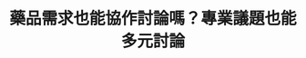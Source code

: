 ---
layout: post
title: "藥品需求也能協作討論嗎？專業議題也能多元討論"
tags:
id: 6
thumbnail: "/images/post/6/1wO5FlwZ1knZvzzMIYdQCf1ufI8pNRcH1.jpg"
description: "開放政府第6次協作會議 「請國家生產0.01%的Atropine，抑制近視 」"
color: "Green"
publish: "false"
departments:
  - "衛福部"
cover:
  link: ""
introduction:
  content: ""
  image: "/images/post/6/1tQXkv0VnaUiDRIOZBC2Zc9QQIqRBEaWQ.jpg"
join:
  type: "提"
  image: "/images/post/6/1joDgjVUWZM7P0ZRdwt8ILxW7AFC21I3m.jpg"
embed:
  - type: "mind_map"
    links:
      - "https://miro.com/app/live-embed/o9J_k08v-hg=/?moveToViewport=-1693,-1335,6554,3144&amp;embedAutoplay=true"
  - type: "transcript"
    links:
      - "https://sayit.pdis.nat.gov.tw/2017-05-05-%E9%96%8B%E6%94%BE%E6%94%BF%E5%BA%9C%E8%81%AF%E7%B5%A1%E4%BA%BA%E7%AC%AC%E5%85%AD%E6%AC%A1%E5%8D%94%E4%BD%9C%E6%9C%83%E8%AD%B0"
pictures:
  - "/images/post/6/15YHFU-fxTX5GyO78Voc-XiYCsOUAaDZp.jpg"
  - "/images/post/6/1KmyAYloc-3SJxA5cu6T8-rRmezLpeTds.jpg"
  - "/images/post/6/1Km-bQtSVMqLXPWB24X5U62WnnuqerWwd.jpg"
---